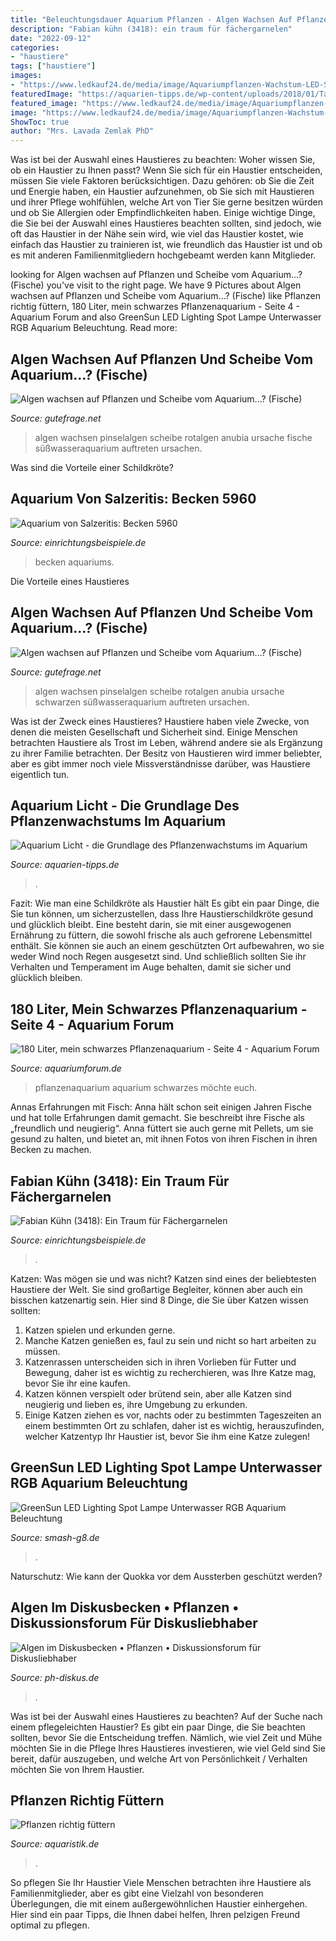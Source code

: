 ```yaml
---
title: "Beleuchtungsdauer Aquarium Pflanzen - Algen Wachsen Auf Pflanzen Und Scheibe Vom Aquarium...? (fische)"
description: "Fabian kühn (3418): ein traum für fächergarnelen"
date: "2022-09-12"
categories:
- "haustiere"
tags: ["haustiere"]
images:
- "https://www.ledkauf24.de/media/image/Aquariumpflanzen-Wachstum-LED-Strahler-50W-g-nstige-Aquariumbeleuchtung-HQL-HQI-Ersatz-Becken.jpg"
featuredImage: "https://aquarien-tipps.de/wp-content/uploads/2018/01/TankUpdate18-01-12-620x276.jpg"
featured_image: "https://www.ledkauf24.de/media/image/Aquariumpflanzen-Wachstum-LED-Strahler-50W-g-nstige-Aquariumbeleuchtung-HQL-HQI-Ersatz-Becken.jpg"
image: "https://www.ledkauf24.de/media/image/Aquariumpflanzen-Wachstum-LED-Strahler-50W-g-nstige-Aquariumbeleuchtung-HQL-HQI-Ersatz-Becken.jpg"
ShowToc: true
author: "Mrs. Lavada Zemlak PhD"
---
```



Was ist bei der Auswahl eines Haustieres zu beachten: Woher wissen Sie, ob ein Haustier zu Ihnen passt?
Wenn Sie sich für ein Haustier entscheiden, müssen Sie viele Faktoren berücksichtigen. Dazu gehören: ob Sie die Zeit und Energie haben, ein Haustier aufzunehmen, ob Sie sich mit Haustieren und ihrer Pflege wohlfühlen, welche Art von Tier Sie gerne besitzen würden und ob Sie Allergien oder Empfindlichkeiten haben. Einige wichtige Dinge, die Sie bei der Auswahl eines Haustieres beachten sollten, sind jedoch, wie oft das Haustier in der Nähe sein wird, wie viel das Haustier kostet, wie einfach das Haustier zu trainieren ist, wie freundlich das Haustier ist und ob es mit anderen Familienmitgliedern hochgebeamt werden kann Mitglieder.

	

		
looking for Algen wachsen auf Pflanzen und Scheibe vom Aquarium...? (Fische) you've visit to the right page. We have 9 Pictures about Algen wachsen auf Pflanzen und Scheibe vom Aquarium...? (Fische) like Pflanzen richtig füttern, 180 Liter, mein schwarzes Pflanzenaquarium - Seite 4 - Aquarium Forum and also GreenSun LED Lighting Spot Lampe Unterwasser RGB Aquarium Beleuchtung. Read more:
		
    
## Algen Wachsen Auf Pflanzen Und Scheibe Vom Aquarium...? (Fische)

<img loading=lazy src="https://images.gutefrage.net/media/fragen/bilder/algen-wachsen-auf-pflanzen-und-scheibe-vom-aquarium/0_original.jpg?v=1511094358000" onerror="this.onerror=null;this.src='https://tse2.mm.bing.net/th?id=OIP.D0FbCduoh1ZhAwk7bZXs3wHaFv&amp;pid=15.1';" alt="Algen wachsen auf Pflanzen und Scheibe vom Aquarium...? (Fische)">

_Source: gutefrage.net_

>algen wachsen pinselalgen scheibe rotalgen anubia ursache fische süßwasseraquarium auftreten ursachen. 

	

Was sind die Vorteile einer Schildkröte?

    
## Aquarium Von Salzeritis: Becken 5960

<img loading=lazy src="https://www.einrichtungsbeispiele.de/images_5960/h1080_w1920/aquarium-hauptansicht-von-becken-5960__35057f8b72fb5b754ec8feca914fef02.jpg" onerror="this.onerror=null;this.src='https://tse3.mm.bing.net/th?id=OIP.G1WwEGmUkLKYpoY89BS5PAHaFj&amp;pid=15.1';" alt="Aquarium von Salzeritis: Becken 5960">

_Source: einrichtungsbeispiele.de_

>becken aquariums. 

	

Die Vorteile eines Haustieres

    
## Algen Wachsen Auf Pflanzen Und Scheibe Vom Aquarium...? (Fische)

<img loading=lazy src="https://images.gutefrage.net/media/fragen/bilder/algen-wachsen-auf-pflanzen-und-scheibe-vom-aquarium/0_big.jpg?v=1511094358000" onerror="this.onerror=null;this.src='https://tse1.mm.bing.net/th?id=OIP.8RHpPU1YE0DVZajtxJYWxQHaFv&amp;pid=15.1';" alt="Algen wachsen auf Pflanzen und Scheibe vom Aquarium...? (Fische)">

_Source: gutefrage.net_

>algen wachsen pinselalgen scheibe rotalgen anubia ursache schwarzen süßwasseraquarium auftreten ursachen. 

	

Was ist der Zweck eines Haustieres?
Haustiere haben viele Zwecke, von denen die meisten Gesellschaft und Sicherheit sind. Einige Menschen betrachten Haustiere als Trost im Leben, während andere sie als Ergänzung zu ihrer Familie betrachten. Der Besitz von Haustieren wird immer beliebter, aber es gibt immer noch viele Missverständnisse darüber, was Haustiere eigentlich tun.

    
## Aquarium Licht - Die Grundlage Des Pflanzenwachstums Im Aquarium

<img loading=lazy src="https://aquarien-tipps.de/wp-content/uploads/2018/01/TankUpdate18-01-12-620x276.jpg" onerror="this.onerror=null;this.src='https://tse3.mm.bing.net/th?id=OIP.500IHumgmNplGyuD7TdQNQHaDT&amp;pid=15.1';" alt="Aquarium Licht - die Grundlage des Pflanzenwachstums im Aquarium">

_Source: aquarien-tipps.de_

>. 

	

Fazit: Wie man eine Schildkröte als Haustier hält
Es gibt ein paar Dinge, die Sie tun können, um sicherzustellen, dass Ihre Haustierschildkröte gesund und glücklich bleibt. Eine besteht darin, sie mit einer ausgewogenen Ernährung zu füttern, die sowohl frische als auch gefrorene Lebensmittel enthält. Sie können sie auch an einem geschützten Ort aufbewahren, wo sie weder Wind noch Regen ausgesetzt sind. Und schließlich sollten Sie ihr Verhalten und Temperament im Auge behalten, damit sie sicher und glücklich bleiben.

    
## 180 Liter, Mein Schwarzes Pflanzenaquarium - Seite 4 - Aquarium Forum

<img loading=lazy src="https://www.aquariumforum.de/gallery/files/6/2/1/9/3/2010_03_06_gesamtansicht-med.jpg" onerror="this.onerror=null;this.src='https://tse4.mm.bing.net/th?id=OIP.dZidcGn9m2cN0LmlmzGZGwHaDe&amp;pid=15.1';" alt="180 Liter, mein schwarzes Pflanzenaquarium - Seite 4 - Aquarium Forum">

_Source: aquariumforum.de_

>pflanzenaquarium aquarium schwarzes möchte euch. 

	

Annas Erfahrungen mit Fisch:
Anna hält schon seit einigen Jahren Fische und hat tolle Erfahrungen damit gemacht. Sie beschreibt ihre Fische als „freundlich und neugierig“. Anna füttert sie auch gerne mit Pellets, um sie gesund zu halten, und bietet an, mit ihnen Fotos von ihren Fischen in ihren Becken zu machen.

    
## Fabian Kühn (3418): Ein Traum Für Fächergarnelen

<img loading=lazy src="https://www.einrichtungsbeispiele.de/images_3418/h1080_w1920/pflanzen-im-aquarium-ein-traum-fuer-faechergarnelen__b1c860edfe3f381cfc44940c9bb6ce45.jpg" onerror="this.onerror=null;this.src='https://tse1.mm.bing.net/th?id=OIP.r5jtF6oPPyO8phD5bUwv3QHaF7&amp;pid=15.1';" alt="Fabian Kühn (3418): Ein Traum für Fächergarnelen">

_Source: einrichtungsbeispiele.de_

>. 

	

Katzen: Was mögen sie und was nicht?
Katzen sind eines der beliebtesten Haustiere der Welt. Sie sind großartige Begleiter, können aber auch ein bisschen katzenartig sein. Hier sind 8 Dinge, die Sie über Katzen wissen sollten:
1. Katzen spielen und erkunden gerne.
2. Manche Katzen genießen es, faul zu sein und nicht so hart arbeiten zu müssen.
3. Katzenrassen unterscheiden sich in ihren Vorlieben für Futter und Bewegung, daher ist es wichtig zu recherchieren, was Ihre Katze mag, bevor Sie ihr eine kaufen.
4. Katzen können verspielt oder brütend sein, aber alle Katzen sind neugierig und lieben es, ihre Umgebung zu erkunden.
5. Einige Katzen ziehen es vor, nachts oder zu bestimmten Tageszeiten an einem bestimmten Ort zu schlafen, daher ist es wichtig, herauszufinden, welcher Katzentyp Ihr Haustier ist, bevor Sie ihm eine Katze zulegen!

    
## GreenSun LED Lighting Spot Lampe Unterwasser RGB Aquarium Beleuchtung

<img loading=lazy src="https://www.ledkauf24.de/media/image/Aquariumpflanzen-Wachstum-LED-Strahler-50W-g-nstige-Aquariumbeleuchtung-HQL-HQI-Ersatz-Becken.jpg" onerror="this.onerror=null;this.src='https://tse3.mm.bing.net/th?id=OIP.nSboANC_vQrOJP-Ry_hg5wHaKS&amp;pid=15.1';" alt="GreenSun LED Lighting Spot Lampe Unterwasser RGB Aquarium Beleuchtung">

_Source: smash-g8.de_

>. 

	

Naturschutz: Wie kann der Quokka vor dem Aussterben geschützt werden?

    
## Algen Im Diskusbecken • Pflanzen • Diskussionsforum Für Diskusliebhaber

<img loading=lazy src="http://up.picr.de/20198882yt.jpg" onerror="this.onerror=null;this.src='https://tse2.mm.bing.net/th?id=OIP.R3jo6-w23cSdVLfGKxCGUgHaE6&amp;pid=15.1';" alt="Algen im Diskusbecken • Pflanzen • Diskussionsforum für Diskusliebhaber">

_Source: ph-diskus.de_

>. 

	

Was ist bei der Auswahl eines Haustieres zu beachten?
Auf der Suche nach einem pflegeleichten Haustier? Es gibt ein paar Dinge, die Sie beachten sollten, bevor Sie die Entscheidung treffen. Nämlich, wie viel Zeit und Mühe möchten Sie in die Pflege Ihres Haustieres investieren, wie viel Geld sind Sie bereit, dafür auszugeben, und welche Art von Persönlichkeit / Verhalten möchten Sie von Ihrem Haustier.

    
## Pflanzen Richtig Füttern

<img loading=lazy src="https://www.aquaristik.de/bilder/dupl11bb.jpg" onerror="this.onerror=null;this.src='https://tse4.mm.bing.net/th?id=OIP.LEmdqI3BSSWnBMCGkAkAQAAAAA&amp;pid=15.1';" alt="Pflanzen richtig füttern">

_Source: aquaristik.de_

>. 

	

So pflegen Sie Ihr Haustier
Viele Menschen betrachten ihre Haustiere als Familienmitglieder, aber es gibt eine Vielzahl von besonderen Überlegungen, die mit einem außergewöhnlichen Haustier einhergehen. Hier sind ein paar Tipps, die Ihnen dabei helfen, Ihren pelzigen Freund optimal zu pflegen.


